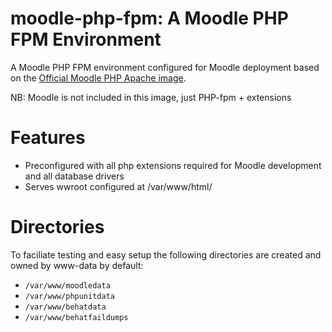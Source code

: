 # moodle-php-fpm: A Moodle PHP FPM Environment

A Moodle PHP FPM environment configured for Moodle deployment based on the [Official Moodle PHP Apache image](https://hub.docker.com/r/moodlehq/moodle-php-apache).

NB: Moodle is not included in this image, just PHP-fpm + extensions

# Features

* Preconfigured with all php extensions required for Moodle development and all database drivers
* Serves wwroot configured at /var/www/html/

# Directories

To faciliate testing and easy setup the following directories are created and owned by www-data by default:
* `/var/www/moodledata`
* `/var/www/phpunitdata`
* `/var/www/behatdata`
* `/var/www/behatfaildumps`

